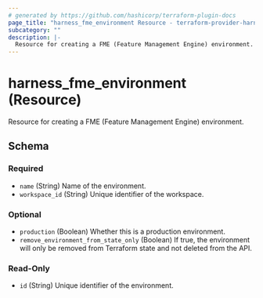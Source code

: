 ```yaml
---
# generated by https://github.com/hashicorp/terraform-plugin-docs
page_title: "harness_fme_environment Resource - terraform-provider-harness"
subcategory: ""
description: |-
  Resource for creating a FME (Feature Management Engine) environment.
---
```


# harness_fme_environment (Resource)

Resource for creating a FME (Feature Management Engine) environment.



<!-- schema generated by tfplugindocs -->
## Schema

### Required

- `name` (String) Name of the environment.
- `workspace_id` (String) Unique identifier of the workspace.

### Optional

- `production` (Boolean) Whether this is a production environment.
- `remove_environment_from_state_only` (Boolean) If true, the environment will only be removed from Terraform state and not deleted from the API.

### Read-Only

- `id` (String) Unique identifier of the environment.
